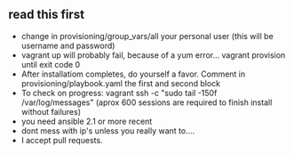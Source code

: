 ## read this first

* change in provisioning/group_vars/all your personal user (this will be username and password)
* vagrant up will probably fail, because of a yum error... vagrant provision until exit code 0
* After installatiom completes, do yourself a favor. Comment in provisioning/playbook.yaml the first and second block
* To check on progress: vagrant ssh -c "sudo tail -150f /var/log/messages" (aprox 600 sessions are required to finish install without failures)
* you need ansible 2.1 or more recent
* dont mess with ip's unless you really want to.... 
* I accept pull requests.